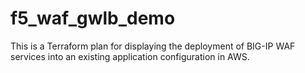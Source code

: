 # f5_waf_gwlb_demo

This is a Terraform plan for displaying the deployment of BIG-IP WAF services into an existing application configuration in AWS.

